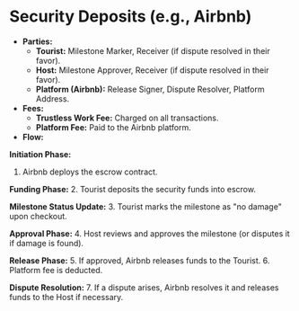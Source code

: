 # Security Deposits (e.g., Airbnb)

* **Parties:**
  * **Tourist:** Milestone Marker, Receiver (if dispute resolved in their favor).
  * **Host:** Milestone Approver, Receiver (if dispute resolved in their favor).
  * **Platform (Airbnb):** Release Signer, Dispute Resolver, Platform Address.
* **Fees:**
  * **Trustless Work Fee:** Charged on all transactions.
  * **Platform Fee:** Paid to the Airbnb platform.
* **Flow:**

**Initiation Phase:**

1. Airbnb deploys the escrow contract.

**Funding Phase:** 2. Tourist deposits the security funds into escrow.

**Milestone Status Update:** 3. Tourist marks the milestone as "no damage" upon checkout.

**Approval Phase:** 4. Host reviews and approves the milestone (or disputes it if damage is found).

**Release Phase:** 5. If approved, Airbnb releases funds to the Tourist. 6. Platform fee is deducted.

**Dispute Resolution:** 7. If a dispute arises, Airbnb resolves it and releases funds to the Host if necessary.
